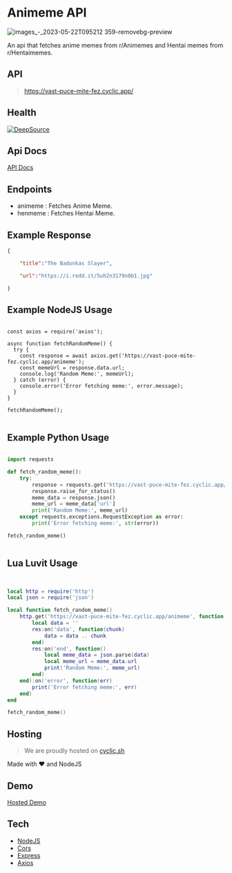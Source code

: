 # Animeme API

![images_-_2023-05-22T095212 359-removebg-preview](https://github.com/Arkaneel/animeme-api/assets/97721855/34600472-3557-4ea3-b91a-f95eefccff52)



An api that fetches anime memes from r/Animemes and Hentai memes from r/Hentaimemes.


## API

> https://vast-puce-mite-fez.cyclic.app/

## Health 

[![DeepSource](https://app.deepsource.com/gh/Arkaneel/animeme-api.svg/?label=active+issues&show_trend=true&token=vqjCqtYyXD6P2dUnNjfzWAsz)](https://app.deepsource.com/gh/Arkaneel/animeme-api/?ref=repository-badge)

## Api Docs

<a href="https://vast-puce-mite-fez.cyclic.app/">API Docs</a>

## Endpoints

- animeme : Fetches Anime Meme.
- henmeme : Fetches Hentai Meme.

## Example Response

```JSON
{

	"title":"The Badonkas Slayer",

	"url":"https://i.redd.it/5uh2n3179n0b1.jpg"

}
```

## Example NodeJS Usage

```JS

const axios = require('axios');

async function fetchRandomMeme() {
  try {
    const response = await axios.get('https://vast-puce-mite-fez.cyclic.app/animeme');
    const memeUrl = response.data.url;
    console.log('Random Meme:', memeUrl);
  } catch (error) {
    console.error('Error fetching meme:', error.message);
  }
}

fetchRandomMeme();


```

## Example Python Usage

```PYTHON

import requests

def fetch_random_meme():
    try:
        response = requests.get('https://vast-puce-mite-fez.cyclic.app/animeme')
        response.raise_for_status()
        meme_data = response.json()
        meme_url = meme_data['url']
        print('Random Meme:', meme_url)
    except requests.exceptions.RequestException as error:
        print('Error fetching meme:', str(error))

fetch_random_meme()



```

## Lua Luvit Usage

```LUA


local http = require('http')
local json = require('json')

local function fetch_random_meme()
    http.get('https://vast-puce-mite-fez.cyclic.app/animeme', function(res)
        local data = ''
        res:on('data', function(chunk)
            data = data .. chunk
        end)
        res:on('end', function()
            local meme_data = json.parse(data)
            local meme_url = meme_data.url
            print('Random Meme:', meme_url)
        end)
    end):on('error', function(err)
        print('Error fetching meme:', err)
    end)
end

fetch_random_meme()


```

## Hosting

> We are proudly hosted on [cyclic.sh](https://cyclic.sh)

Made with ❤️ and NodeJS

## Demo

[Hosted Demo](https://chocolate-clarette-6.tiiny.site/)


## Tech

- [NodeJS](https://nodejs.org/en)
- [Cors](https://www.npmjs.com/package/cors)
- [Express](https://expressjs.com/)
- [Axios](https://axios-http.com/)
